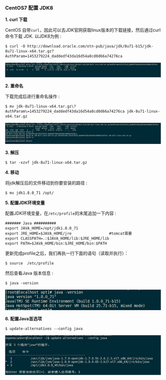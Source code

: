 ### CentOS7 配置 JDK8

**1. curl 下载**

CentOS 自带`curl`，因此可以去JDK官网获取linux版本的下载链接，然后通过curl命令下载 JDK. 以JDK8为例 :

```
$ curl -O http://download.oracle.com/otn-pub/java/jdk/8u71-b15/jdk-8u71-linux-x64.tar.gz?AuthParam=1453279224_daddedf43da16d54a8cd0d66a74276ca
```

![curl-download](../../pic/linux/chapter01/3-01.jpg)

**2. 重命名**

下载完成后进行重命名操作 :

```
$ mv jdk-8u71-linux-x64.tar.gz\?AuthParam\=1453279224_daddedf43da16d54a8cd0d66a74276ca jdk-8u71-linux-x64.tar.gz
```

![curl-download](../../pic/linux/chapter01/3-02.jpg)

**3. 解压**

```
$ tar -xzvf jdk-8u71-linux-x64.tar.gz
```

**4. 移动**

将jdk解压后的文件移动到你要安装的路径 :

```
$ mv jdk1.8.0_71 /opt/
```

**5. 配置JDK环境变量**

配置JDK环境变量，在`/etc/profile`的末尾追加一下内容 :

```
####### Java ##########
export JAVA_HOME=/opt/jdk1.8.0_71
export JRE_HOME=$JAVA_HOME/jre                 #tomcat需要
export CLASSPATH=.:$JAVA_HOME/lib:$JRE_HOME/lib
export PATH=$JAVA_HOME/bin:$JRE_HOME/bin:$PATH
```

更新完成profile之后，我们再执一行下面的语句（读取并执行）：

```
$ source  /etc/profile
```

然后查看Java 版本信息 :

```
$ java -version
```

![curl-download](../../pic/linux/chapter01/3-03.jpg)

**6. 配置Java首选项**

```
$ update-alternatives --config java
```

![curl-download](../../pic/linux/chapter01/3-04.jpg)
